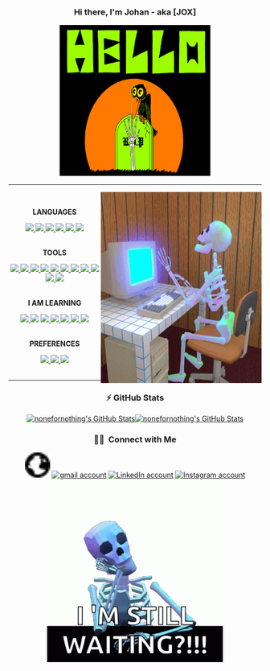 <div align='center'>

### Hi there, I'm Johan - aka [JOX]

<img alt="hello" width="300px" height="300px" src="/assets/hello.gif"/>
</div>

---

<img alt="work-like-hell" align="right" width="320px" height="380px" src="/assets/tenor.gif" />

<br />

<div align='center'>

**LANGUAGES**

</div >

<div align='center'>

  <a href='https://devdocs.io/c/' target='_blank' rel='noopener' rel='noreferrer'>
    <img src='https://img.shields.io/badge/c%20-%2300599C.svg?&style=flat-square&logo=c&logoColor=white' />
  </a>
  <a href='https://www.w3schools.com/html/html_intro.asp' target='_blank' rel='noopener' rel='noreferrer'>
    <img src='https://img.shields.io/badge/html5%20-%23E34F26.svg?&style=flat-square&logo=html5&logoColor=white' />
  </a>
  <a href='https://css-tricks.com/' target='_blank' rel='noopener' rel='noreferrer'>
    <img src='https://img.shields.io/badge/css-%23239120.svg?&style=flat-square&logo=css3&logoColor=white' />
  </a>
    <a href='https://developer.mozilla.org/en-US/docs/Web/JavaScript' target='_blank' rel='noopener' rel='noreferrer'>
    <img src='https://img.shields.io/badge/javascript-%23F7DF1E.svg?&style=flat-square&logo=javascript&logoColor=white&labelColor=yellow' />
  </a>
      <a href='https://docs.oracle.com/en/java' target='_blank' rel='noopener' rel='noreferrer'>
    <img src='https://img.shields.io/badge/java-%23ED8B00.svg?&style=flat-square&logo=java&logoColor=white' />
  </a>
    <a href='https://www.python.org/' target='_blank' rel='noopener' rel='noreferrer'>
    <img src='https://img.shields.io/badge/python-%233776AB.svg?&style=flat-square&logo=python&logoColor=white' />
  </a>
  <!-- <a href='https://developer.mozilla.org/en-US/docs/Web/JavaScript' target='_blank' rel='noopener' rel='noreferrer'>
  <img src='https://img.shields.io/badge/-Jira-00979D?style=flat-square&logo=jira-software&logoColor=0052CC'/></a> -->

  </div>

<br />

<div align='center'>

**TOOLS**

  </div>

<div align='center'>
  <a href='https://helpx.adobe.com/xd/user-guide.html' target='_blank'  rel='noopener' rel='noreferrer'>
    <img src='https://img.shields.io/badge/adobe%20xd%20-%23FF26BE.svg?&style=flat-square&logo=adobe%20xd&logoColor=white' />
  </a>

  <a href='https://helpx.adobe.com/illustrator/user-guide.html' target='_blank' rel='noopener' rel='noreferrer'>
    <img src='https://img.shields.io/badge/adobe%20illustrator%20-%23FF9A00.svg?&style=flat-square&logo=adobe%20illustrator&logoColor=white' />
  </a>

  <a href='https://docs.github.com/en' target='_blank' rel='noopener' rel='noreferrer'>
  <img src="https://img.shields.io/badge/github%20-%23121011.svg?&style=flat-square&logo=github&logoColor=white"/>
  </a>

  <a href='https://git-scm.com' target='_blank' rel='noopener' rel='noreferrer'>
    <img src='https://img.shields.io/static/v1?label=&message=git&style=flat-square&logo=git&logoColor=f05032&color=black' />
  </a>

   <a href='https://dev.mysql.com/doc/' target='_blank' rel='noopener' rel='noreferrer'>
    <img src='https://img.shields.io/badge/mysql-%2300f.svg?&style=flat-square&logo=mysql&logoColor=white' />
  </a>

  <a href='https://firebase.google.com/docs' target='_blank' rel='noopener' rel='noreferrer'>
    <img src='https://img.shields.io/badge/firebase%20-%23039BE5.svg?&style=flat-square&logo=firebase' />
  </a>

  <a href='https://vercel.com/docs' target='_blank' rel='noopener' rel='noreferrer'>
    <img src='https://img.shields.io/badge/vercel%20-%23000000.svg?&style=flat-square&logo=vercel&logoColor=white' />
  </a>
  
  <a href='https://nodejs.org/en/docs/' target='_blank' rel='noopener' rel='noreferrer'>
    <img src='https://img.shields.io/badge/node.js%20-%2343853D.svg?&style=flat-square&logo=node.js&logoColor=white' />
  </a>

  <a href='https://www.virtualbox.org/wiki/Documentation' target='_blank' rel='noopener' rel='noreferrer'>
  <img src='https://img.shields.io/badge/VirtualBox-%183A61.svg?style=flat-square&logo=VirtualBox&logoColor=0052CC'/></a>

  <a href='https://www.arduino.cc/en/main/docs' target='_blank' rel='noopener' rel='noreferrer'>
   <img src="https://img.shields.io/badge/-Arduino-00979D?style=flat-square&logo=Arduino&logoColor=white"/>
  </a>
  
  <a href='https://nodered.org/docs/' target='_blank' rel='noopener' rel='noreferrer'>
    <img src='https://img.shields.io/badge/Node-RED-8F0000.svg?style=flat-square&logo=node-red&logoColor=white' />
  </a>

  </div>

<br />

  <div align='center'>

**I AM LEARNING**

  </div>

  <div align='center'>

  <a href='https://redux.js.org/' target='_blank' rel='noopener' rel='noreferrer'>
    <img src="https://img.shields.io/badge/redux%20-%23593d88.svg?&style=flat-square&logo=redux&logoColor=white">
  </a>
  
  <a href='https://jquery.com/' target='_blank' rel='noopener' rel='noreferrer'>
    <img src="https://img.shields.io/badge/jquery%20-%230769AD.svg?&style=flat-square&logo=jquery&logoColor=white"></a>

  <a href='https://sass-lang.com/documentation' target='_blank' rel='noopener' rel='noreferrer'>
    <img src="https://img.shields.io/badge/SASS%20-hotpink.svg?&style=flat-square&logo=SASS&logoColor=white"/>
  </a>

  <a href='https://getbootstrap.com/' target='_blank' rel='noopener' rel='noreferrer'>
    <img src='https://img.shields.io/static/v1?label=&message=Bootstrap&style=flat-square&logo=bootstrap&logoColor=563d7c&color=black' />
  </a>

  <a href='https://reactjs.org/' target='_blank' rel='noopener' rel='noreferrer'>
    <img src='<img src="https://img.shields.io/badge/bootstrap%20-%23563D7C.svg?&style=flat-square&logo=bootstrap&logoColor=white"/>' />
  </a>

  <a href='https://reactjs.org/docs/getting-started.html' target='_blank' rel='noopener' rel='noreferrer'>
    <img src='https://img.shields.io/badge/react%20-%2320232a.svg?style=flat-square&logo=react&logoColor=%2361DAFB' />
  </a>
  <a href='https://reactnative.dev/docs/getting-started' target='_blank' rel='noopener' rel='noreferrer'>
    <img src='https://img.shields.io/badge/react_native%20-%2320232a.svg?&style=flat-square&logo=react&logoColor=%2361DAFB' />
  </a>
  <!-- <a href='https://en.wikipedia.org/wiki/Cryptography' target='_blank' rel='noopener' rel='noreferrer'>
    <img src='https://img.shields.io/badge/letsencrypt-003A70.svg?style=flat-square&logo=Crytography&logoColor=2361DAFB' /> </a> -->
  </div>

<br />

  <div align='center'>

**PREFERENCES**

<a href='https://docs.microsoft.com/en-us/windows/' target='_blank' rel='noopener' rel='noreferrer'>
  <img src='https://img.shields.io/static/v1?label=OS&message=Windows&color=0078D6&logo=windows&logoColor=white&style=flat-square'/>
  </a>
  <a href='https://code.visualstudio.com/' target='_blank' rel='noopener' rel='noreferrer'>
  <img src='https://img.shields.io/badge/Editor-VSCode-blue?style=flat-square&logo=visual-studio-code&logoColor=white' />
  </a>
  <a href='https://devdocs.io/c/' target='_blank' rel='noopener' rel='noreferrer'>
 <img src='https://img.shields.io/static/v1?label=Language&message=C&color=2300599C&style=flat-square&logo=C' />
  </a>

  </div>

<br />

---

<div align='center'>

### :zap: GitHub Stats

<a href=""><img height="137.3px" alt="nonefornothing's GitHub Stats" src="https://github-readme-stats-git-master.nonefornothing.vercel.app/api?username=nonefornothing&hide_title=true&hide_border=true&show_icons=true&include_all_commits=true&count_private=true&line_height=21&text_color=000&icon_color=000&bg_color=0,ea6161,ffc64d,fffc4d,52fa5a&theme=graywhite" /><!-- wi*quL3fcV --><img height="137.3px" alt="nonefornothing's GitHub Stats" src="https://github-readme-stats-git-master.nonefornothing.vercel.app/api/top-langs/?username=nonefornothing&hide=html&hide_title=true&hide_border=true&layout=compact&langs_count=7&exclude_repo=comp426&text_color=000&icon_color=fff&bg_color=0,52fa5a,4dfcff,c64dff&theme=graywhite" /></a>

### 🤝🏻 &nbsp;Connect with Me

<p align="center"> 
<a href="" target="_blank"><img alt="personal website" width="50px" height="50px" margin-right="50px" src="https://raw.githubusercontent.com/iconic/open-iconic/master/svg/globe.svg" ></a>
<a href="mailto:ambaritajohan10@gmail.com" target="_blank"><img alt="gmail account" width="50px" height="50px" margin-right="50px" src="https://cdn.jsdelivr.net/npm/simple-icons@v3/icons/gmail.svg" /></a>
<a href="https://www.linkedin.com/in/johan-ambarita-bb7bab148/" target="_blank"><img alt="LinkedIn account" width="50px" height="50px" margin-right="50px" src="https://cdn.jsdelivr.net/npm/simple-icons@v3/icons/linkedin.svg" /></a>
<a href="https://www.instagram.com/joxambarita/" target="_blank"><img alt="Instagram account" width="50px" height="50px" margin-right="50px" src="https://cdn.jsdelivr.net/npm/simple-icons@v3/icons/instagram.svg" /></a></p>

<img alt="waiting-skeleton" width="350px" height="350px" src="/assets/waiting-HD.gif" />

<br />

</div>
